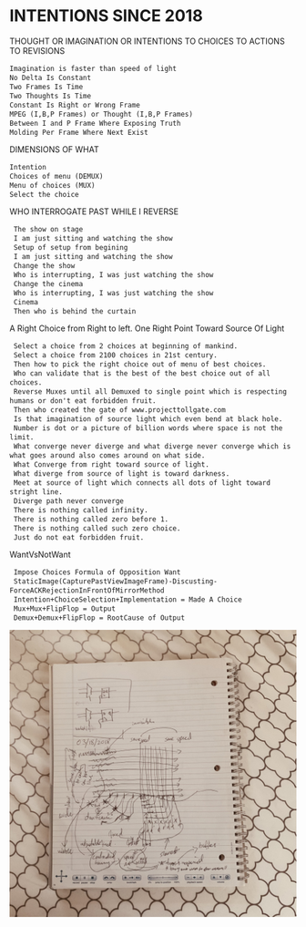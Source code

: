 # INTENTIONS SINCE 2018

THOUGHT OR IMAGINATION OR INTENTIONS TO CHOICES TO ACTIONS TO REVISIONS

    Imagination is faster than speed of light
    No Delta Is Constant
    Two Frames Is Time
    Two Thoughts Is Time
    Constant Is Right or Wrong Frame
    MPEG (I,B,P Frames) or Thought (I,B,P Frames)
    Between I and P Frame Where Exposing Truth
    Molding Per Frame Where Next Exist

DIMENSIONS OF WHAT

    Intention
    Choices of menu (DEMUX)
    Menu of choices (MUX)
    Select the choice

WHO INTERROGATE PAST WHILE I REVERSE
 
     The show on stage
     I am just sitting and watching the show
     Setup of setup from begining 
     I am just sitting and watching the show
     Change the show
     Who is interrupting, I was just watching the show
     Change the cinema
     Who is interrupting, I was just watching the show
     Cinema
     Then who is behind the curtain
     

A Right Choice from Right to left.
One Right Point Toward Source Of Light

     Select a choice from 2 choices at beginning of mankind.
     Select a choice from 2100 choices in 21st century.
     Then how to pick the right choice out of menu of best choices.
     Who can validate that is the best of the best choice out of all choices.
     Reverse Muxes until all Demuxed to single point which is respecting humans or don't eat forbidden fruit.
     Then who created the gate of www.projecttollgate.com
     Is that imagination of source light which even bend at black hole.
     Number is dot or a picture of billion words where space is not the limit.
     What converge never diverge and what diverge never converge which is what goes around also comes around on what side.
     What Converge from right toward source of light.
     What diverge from source of light is toward darkness.
     Meet at source of light which connects all dots of light toward stright line.
     Diverge path never converge
     There is nothing called infinity.
     There is nothing called zero before 1.
     There is nothing called such zero choice.
     Just do not eat forbidden fruit.
     
WantVsNotWant  

     Impose Choices Formula of Opposition Want
     StaticImage(CapturePastViewImageFrame)-Discusting-ForceACKRejectionInFrontOfMirrorMethod
     Intention+ChoiceSelection+Implementation = Made A Choice
     Mux+Mux+FlipFlop = Output
     Demux+Demux+FlipFlop = RootCause of Output 
     
     
![Ali](https://github.com/zakinder/MASTERY_OF_INTENTIONS/blob/main/ControlledTiming.JPG "Ali")

     
